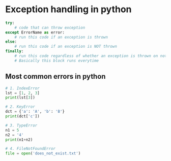 # Exception handling in python

```python
try:
    # code that can throw exception
except ErrorName as error:
    # run this code if an exception is thrown
else:
    # run this code if an exception is NOT thrown
finally:
    # run this code regardless of whether an exception is thrown on not
    # Basically this block runs everytime
```

## Most common errors in python
```python
# 1. IndexError
lst = [1, 2, 3]
print(lst[3])

# 2. KeyError
dct = {'a': 'A', 'b': 'B'}
print(dct['c'])

# 3. TypeError
n1 = 5
n2 = '4'
print(n1+n2)

# 4. FileNotFoundError
file = open('does_not_exist.txt')
```


